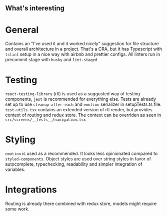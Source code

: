 ## What's interesting

# General

Contains an "I've used it and it worked nicely" suggestion for file structure and overall architecture in a project. That's a CRA, but it has Typescript with `tslint` setup in a nice way with airbnb and prettier configs. All linters run in precommit stage with `husky` and `lint-staged`

# Testing

`react-testing-library` (rtl) is used as a suggusted way of testing components, `jest` is recommended for everything else. Tests are already set up to use `cleanup-after-each` and `emotion` serializer in setupTests.ts file. `test-utils.tsx` contains an extended version of rtl render, but provides context of routing and redux store. The context can be overriden as seen in `src/screens/__tests__/navigation.tsx`

# Styling

`emotion` is used as a recommended. It looks less opinionated compared to `styled-components`. Object styles are used over string styles in favor of autocomplete, typechecking, readability and simpler integration of variables.

# Integrations

Routing is already there combined with redux store, models might require some work. 